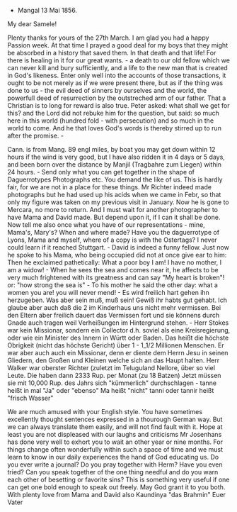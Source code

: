+ Mangal 13 Mai 1856.

My dear Samele!

Plenty thanks for yours of the 27th March. I am glad you had a happy Passion week. At that time I prayed a good deal for my boys that they might be absorbed in a history that saved them. In that death and that life! For there is healing in it for our great wants. - a death to our old fellow which we can never kill and bury sufficiently, and a life to the new man that is created in God's likeness. Enter only well into the accounts of those transactions, it ought to be not merely as if we were present there, but as if the thing was done to us - the evil deed of sinners by ourselves and the world, the powerfull deed of resurrection by the outstreched arm of our father. That a Christian is to long for reward is also true. Peter asked: what shall we get for this? and the Lord did not rebuke him for the question, but said: so much here in this world (hundred fold - with persecution) and so much in the world to come. And he that loves God's words is thereby stirred up to run after the promise. -

Cann. is from Mang. 89 engl miles, by boat you may get down within 12 hours if the wind is very good, but I have also ridden it in 4 days or 5 days, and been born over the distance by Manjil (Tragbahre zum Liegen) within 24 hours. - Send only what you can get together in the shape of Daguerrotypes Photographs etc. You demand the like of us. This is hardly fair, for we are not in a place for these things. Mr Richter indeed made photographs but he had used up his acids when we came in Febr, so that only my figure was taken on my previous visit in January. Now he is gone to Mercara, no more to return. And I must wait for another photographer to have Mama and David made. But depend upon it, if I can it shall be done. Now tell me also once what you have of our representations - mine, Mama's, Mary's? When and where made? Have you the daguerrotype of Lyons, Mama and myself, where of a copy is with the Ostertags? I never could learn if it reached Stuttgart. - David is indeed a funny fellow. Just now he spoke to his Mama, who being occupied did not at once give ear to him: Then he exclaimed pathetically: What a poor boy I am! I have no mother, I am a widow! - When he sees the sea and comes near it, he affects to be very much frightened with its greatness and can say "My heart is broken"! or: "how strong the sea is" - To his mother he said the other day: what a women you are! you will never mend! - Es wird freilich hart gehen ihn herzugeben. Was aber sein muß, muß sein! Gewiß ihr habts gut gehabt. Ich glaube aber auch daß die 2 im Kinderhaus uns nicht mehr vermissen. Bei den Eltern aber freilich dauert das Vermissen fort und sie könnens durch Gnade auch tragen weil Verheißungen im Hintergrund stehen. - Herr Stokes war kein Missionar, sondern ein Collector d.h. soviel als eine Kreisregierung, oder wie ein Minister des Innern in Württ oder Baden. Das heißt die höchste Obrigkeit (nicht das höchste Gericht) über 1 - 1_1/2 Millionen Menschen. Er war <zuletzt in Madras> aber auch auch ein Missionar, denn er diente dem Herrn Jesu in seinen Gliedern, den Großen und Kleinen welche sich an das Haupt halten. Herr Walker war oberster Richter (zuletzt im Teluguland Nellore, über so viel Leute. Die haben dann 2333 Rup. per Monat (zu 18 Batzen) Jetzt müssen sie mit 10,000 Rup. des Jahrs sich "kümmerlich" durchschlagen - tanne heißt in mal "Ja" oder "ebenso" Ma heißt "nicht" tanni oder tannir heißt "frisch Wasser"

We are much amused with your English style. You have sometimes excellently thought sentences expressed in a thourough German way. But we can always translate them easily, and will not find fault with it. Hope at least you are not displeased with our laughs and criticisms Mr Josenhans has done very well to exhort you to wait an other year or nine months. For things change often wonderfully within such a space of time and we must learn to know in our daily experiences the hand of God educating us. Do you ever write a journal? Do you pray together with Herm? Have you even tried? Can you speak together of the one thing needful and do you warn each other of besetting or favorite sins? This is something very useful if one can get one bold enough to speak out freely. May God grant it to you both. With plenty love from Mama and David also Kaundinya "das Brahmin"  Euer Vater

